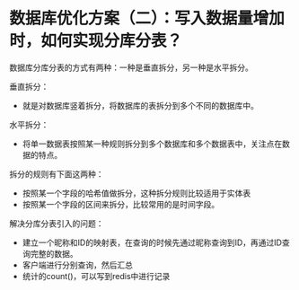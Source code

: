 # 数据库优化方案（二）：写入数据量增加时，如何实现分库分表？

数据库分库分表的方式有两种：一种是垂直拆分，另一种是水平拆分。

垂直拆分：
* 就是对数据库竖着拆分，将数据库的表拆分到多个不同的数据库中。

水平拆分：
* 将单一数据表按照某一种规则拆分到多个数据库和多个数据表中，关注点在数据的特点。

拆分的规则有下面这两种：
* 按照某一个字段的哈希值做拆分，这种拆分规则比较适用于实体表
* 按照某一个字段的区间来拆分，比较常用的是时间字段。

解决分库分表引入的问题：
* 建立一个昵称和ID的映射表，在查询的时候先通过昵称查询到ID，再通过ID查询完整的数据。
* 客户端进行分别查询，然后汇总
* 统计的count()，可以写到redis中进行记录
